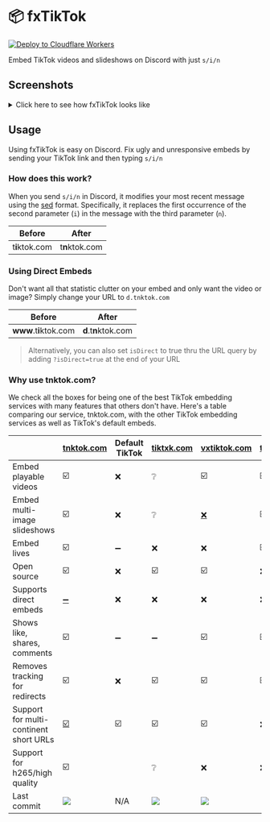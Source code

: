 # 📦 fxTikTok

[![Deploy to Cloudflare Workers](https://deploy.workers.cloudflare.com/button)](https://deploy.workers.cloudflare.com/?url=https://github.com/okdargy/fxtiktok)

Embed TikTok videos and slideshows on Discord with just `s/i/n`

## Screenshots

<details>
  <summary>Click here to see how fxTikTok looks like</summary>

| <img src="https://raw.githubusercontent.com/okdargy/fxTikTok/master/.github/readme/compare.png" alt="Video Preview" width="90%" height="90%"/> |
| :--------------------------------------------------------------------------------------------------------------------------------------------: |
|                                           Comparing `tiktok.com` vs. `tnktok.com` embeds on Discord                                            |

| <img src="https://raw.githubusercontent.com/okdargy/fxTikTok/master/.github/readme/slideshow.png" alt="Slideshow Preview" /> |
| :--------------------------------------------------------------------------------------------------------------------------: |
|                                                       Slideshow embeds                                                       |

| <img src="https://raw.githubusercontent.com/okdargy/fxTikTok/master/.github/readme/live.png" alt="Live Preview" /> |
| :----------------------------------------------------------------------------------------------------------------: |
|                                                 Live video embeds                                                  |

| <img src="https://raw.githubusercontent.com/okdargy/fxTikTok/master/.github/readme/direct.png" alt="Direct Preview" /> |
| :--------------------------------------------------------------------------------------------------------------------: |
|                                               Direct image/video support                                               |

</details>

## Usage

Using fxTikTok is easy on Discord. Fix ugly and unresponsive embeds by sending your TikTok link and then typing `s/i/n`

### How does this work?

When you send `s/i/n` in Discord, it modifies your most recent message using the [sed](https://www.gnu.org/software/sed/manual/sed.html) format. Specifically, it replaces the first occurrence of the second parameter (`i`) in the message with the third parameter (`n`).

|     Before     |     After      |
| :------------: | :------------: |
| t**i**ktok.com | t**n**ktok.com |

### Using Direct Embeds

Don't want all that statistic clutter on your embed and only want the video or image? Simply change your URL to `d.tnktok.com`

|         Before         |        After         |
| :--------------------: | :------------------: |
| **www**.t**i**ktok.com | **d**.t**n**ktok.com |

> Alternatively, you can also set `isDirect` to true thru the URL query by adding `?isDirect=true` at the end of your URL

### Why use tnktok.com?

We check all the boxes for being one of the best TikTok embedding services with many features that others don't have. Here's a table comparing our service, tnktok.com, with the other TikTok embedding services as well as TikTok's default embeds.

|                                        	| [tnktok.com](https://www.tnktok.com)              	| Default TikTok 	| [tiktxk.com](https://tiktxk.com) 	| [vxtiktok.com](https://vxtiktok.com)                                         	| [tfxktok.com](https://tfxktok.com) 	|
|----------------------------------------	|---------------------------------------------------	|----------------	|----------------------------------	|------------------------------------------------------------------------------	|------------------------------------	|
| Embed playable videos                  	| ☑️                                                 	| ❌              	| ❔                                	| ☑️                                                                            	| ☑️                                  	|
| Embed multi-image slideshows           	| ☑️                                                 	| ❌              	| ❔                                	| [❌](https://github.com/dylanpdx/vxtiktok/issues/142#issuecomment-2128030983) 	| ☑️                                  	|
| Embed lives                            	| ☑️                                                 	| ➖              	| ❌                                	| ❌                                                                            	| ☑️                                  	|
| Open source                            	| ☑️                                                 	| ❌              	| ☑️                                	| ☑️                                                                            	| ❌                                  	|
| Supports direct embeds                 	| [➖](https://github.com/okdargy/fxTikTok/issues/9) 	| ❌              	| ❌                                	| ❌                                                                            	| ❌                                  	|
| Shows like, shares, comments           	| ☑️                                                 	| ➖              	| ➖                                	| ☑️                                                                            	| ☑️                                  	|
| Removes tracking for redirects         	| ☑️                                                 	| ❌              	| ☑️                                	| ☑️                                                                            	| ☑️                                  	|
| Support for multi-continent short URLs 	| [☑️](https://github.com/okdargy/fxTikTok/issues/5) 	| ☑️              	| ☑️                                	| ☑️                                                                            	| ❌                                  	|
| Support for h265/high quality          	| ☑️                                                 	|                	| ❔                                	| ❌                                                                            	| ❌                                  	|
| Last commit                            	| [![][tnk]][tnkc]                                  	| N/A            	| [![][txk]][txkc]                 	| [![][vxt]][vxtc]                                                             	|                                    	|                                                           | N/A                                |

[tnk]: https://img.shields.io/github/last-commit/okdargy/fxTikTok?label
[tnkc]: https://github.com/okdargy/fxTikTok/commits
[txk]: https://img.shields.io/github/last-commit/Britmoji/tiktxk?label
[txkc]: https://github.com/Britmoji/tiktxk/commits
[vxt]: https://img.shields.io/github/last-commit/dylanpdx/vxtiktok?label
[vxtc]: https://github.com/dylanpdx/vxtiktok/commits
